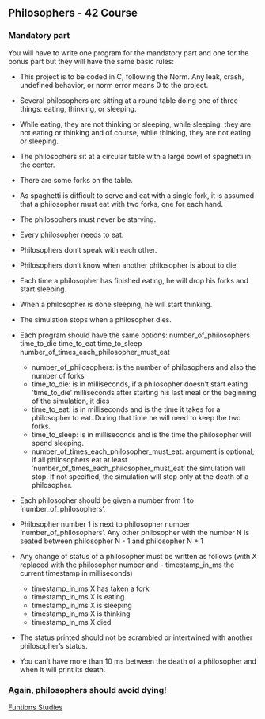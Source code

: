 ## Philosophers - 42 Course

### Mandatory part
You will have to write one program for the mandatory part and one for the bonus part but they will have the same basic rules:

- This project is to be coded in C, following the Norm. Any leak, crash, undefined behavior, or norm error means 0 to the project.
- Several philosophers are sitting at a round table doing one of three things: eating, thinking, or sleeping.
- While eating, they are not thinking or sleeping, while sleeping, they are not eating or thinking and of course, while thinking, they are not eating or sleeping.
- The philosophers sit at a circular table with a large bowl of spaghetti in the center.
- There are some forks on the table.
- As spaghetti is difficult to serve and eat with a single fork, it is assumed that a philosopher must eat with two forks, one for each hand.
- The philosophers must never be starving.
- Every philosopher needs to eat.
- Philosophers don’t speak with each other.
- Philosophers don’t know when another philosopher is about to die.
- Each time a philosopher has finished eating, he will drop his forks and start sleeping.
- When a philosopher is done sleeping, he will start thinking.
- The simulation stops when a philosopher dies.
- Each program should have the same options: number_of_philosophers time_to_die time_to_eat time_to_sleep number_of_times_each_philosopher_must_eat

	- number_of_philosophers: is the number of philosophers and also the number of forks
	- time_to_die: is in milliseconds, if a philosopher doesn’t start eating ’time_to_die’ milliseconds after starting his last meal or the beginning of the simulation, it dies
	- time_to_eat: is in milliseconds and is the time it takes for a philosopher to eat. During that time he will need to keep the two forks.
	- time_to_sleep: is in milliseconds and is the time the philosopher will spend sleeping.
	- number_of_times_each_philosopher_must_eat: argument is optional, if all philosophers eat at least ’number_of_times_each_philosopher_must_eat’ the simulation will stop. If not specified, the simulation will stop only at the death of a philosopher.
- Each philosopher should be given a number from 1 to ’number_of_philosophers’.
- Philosopher number 1 is next to philosopher number ’number_of_philosophers’. Any other philosopher with the number N is seated between philosopher N - 1 and philosopher N + 1
- Any change of status of a philosopher must be written as follows (with X replaced with the philosopher number and 	- timestamp_in_ms the current timestamp in milliseconds)
	- timestamp_in_ms X has taken a fork
	- timestamp_in_ms X is eating
	- timestamp_in_ms X is sleeping
	- timestamp_in_ms X is thinking
	- timestamp_in_ms X died
- The status printed should not be scrambled or intertwined with another philosopher’s status.
- You can’t have more than 10 ms between the death of a philosopher and when it will print its death.
### Again, philosophers should avoid dying!

[Funtions Studies](https://github.com/snvas/studies_philo)